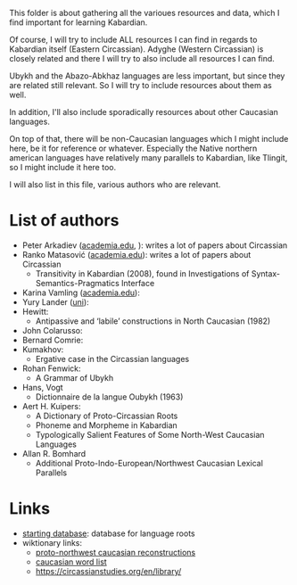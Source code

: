 This folder is about gathering all the varioues resources and data, which I find important for learning Kabardian.

Of course, I will try to include ALL resources I can find in regards to Kabardian itself (Eastern Circassian). Adyghe (Western Circassian) is closely related and there I will try to also include all resources I can find.

Ubykh and the Abazo-Abkhaz languages are less important, but since they are related still relevant. So I will try to include resources about them as well.

In addition, I'll also include sporadically resources about other Caucasian languages.

On top of that, there will be non-Caucasian languages which I might include here, be it for reference or whatever. Especially the Native northern american languages have relatively many parallels to Kabardian, like Tlingit, so I might include it here too.



I will also list in this file, various authors who are relevant.



# List of authors 
- Peter Arkadiev ([academia.edu](https://inslav.academia.edu/PeterArkadiev), ): writes a lot of papers about Circassian
- Ranko Matasović ([academia.edu](https://ffzg.academia.edu/RankoMatasovi%C4%87)): writes a lot of papers about Circassian
	- Transitivity in Kabardian (2008), found in Investigations of Syntax-Semantics-Pragmatics Interface
- Karina Vamling ([academia.edu](https://mah.academia.edu/KarinaVamling)): 
- Yury Lander ([uni](https://www.hse.ru/en/staff/yulander#sci)):
- Hewitt:
	- Antipassive and ‘labile’ constructions in North Caucasian (1982)
- John Colarusso:
- Bernard Comrie:
- Kumakhov:
	- Ergative case in the Circassian languages
- Rohan Fenwick:
	- A Grammar of Ubykh
- Hans, Vogt
	- Dictionnaire de la langue Oubykh (1963)
- Aert H. Kuipers:
	- A Dictionary of Proto-Circassian Roots
	- Phoneme and Morpheme in Kabardian
	- Typologically Salient Features of Some North-West Caucasian Languages
- Allan R. Bomhard
	- Additional Proto-Indo-European/Northwest Caucasian Lexical Parallels

# Links
- [starting database](https://starlingdb.org/cgi-bin/main.cgi?flags=eygtnnl): database for language roots
- wiktionary links:
	- [proto-northwest caucasian reconstructions](https://en.wiktionary.org/wiki/Appendix:Proto-Northwest_Caucasian_reconstructions)
	- [caucasian word list](https://en.wiktionary.org/wiki/Appendix:Caucasian_word_lists)
	- https://circassianstudies.org/en/library/